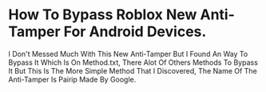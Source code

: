 # How To Bypass Roblox New Anti-Tamper For Android Devices.

I Don't Messed Much With This New Anti-Tamper But I Found An Way To Bypass It Which Is On Method.txt, There Alot Of Others Methods To Bypass It But This Is The More Simple Method That I Discovered, The Name Of The Anti-Tamper Is Pairip Made By Google.
